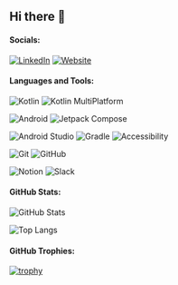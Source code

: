 ## Hi there 👋
<!--
**FacundoAramayo/FacundoAramayo** is a ✨ _special_ ✨ repository because its `README.md` (this file) appears on your GitHub profile.

Here are some ideas to get you started:

- 🔭 I’m currently working on ...
- 🌱 I’m currently learning ...
- 👯 I’m looking to collaborate on ...
- 🤔 I’m looking for help with ...
- 💬 Ask me about ...
- 📫 How to reach me: ...
- 😄 Pronouns: ...
- ⚡ Fun fact: ...
-->

#### Socials:
[![LinkedIn](https://img.shields.io/badge/LinkedIn-%230077B5.svg?logo=linkedin&logoColor=white)](https://www.linkedin.com/in/facundo-aramayo/)
[![Website](https://img.shields.io/badge/Website-000000?logo=web&logoColor=white)](https://fcode.website/)

#### Languages and Tools:
![Kotlin](https://img.shields.io/badge/kotlin-%237F52FF.svg?style=for-the-badge&logo=kotlin&logoColor=white)
![Kotlin MultiPlatform](https://img.shields.io/badge/kotlin%20multiplatform-%237F52FF.svg?style=for-the-badge&logo=kotlin&logoColor=white)

![Android](https://img.shields.io/badge/Android-3DDC84?style=for-the-badge&logo=android&logoColor=white) 
![Jetpack Compose](https://img.shields.io/badge/Jetpack%20Compose-3DDC84?style=for-the-badge&logo=android&logoColor=white)

![Android Studio](https://img.shields.io/badge/android%20studio-346ac1?style=for-the-badge&logo=android%20studio&logoColor=white)
![Gradle](https://img.shields.io/badge/Gradle-02303A.svg?style=for-the-badge&logo=Gradle&logoColor=white)
![Accessibility](https://img.shields.io/badge/Accessibility-%230170EA.svg?style=for-the-badge&logo=Accessibility&logoColor=white)

![Git](https://img.shields.io/badge/-Git-F05032?style=for-the-badge&logo=git&logoColor=white)
![GitHub](https://img.shields.io/badge/github-%23121011.svg?style=for-the-badge&logo=github&logoColor=white)

![Notion](https://img.shields.io/badge/Notion-%23000000.svg?style=for-the-badge&logo=notion&logoColor=white)
![Slack](https://img.shields.io/badge/Slack-4A154B?style=for-the-badge&logo=slack&logoColor=white)



#### GitHub Stats:
![GitHub Stats](https://github-readme-stats.vercel.app/api?username=FacundoAramayo&show_icons=true&theme=dark&hide_border=true)

![Top Langs](https://github-readme-stats.vercel.app/api/top-langs/?username=FacundoAramayo&layout=compact&theme=dark&hide_border=true)

#### GitHub Trophies:

[![trophy](https://github-profile-trophy.vercel.app/?username=FacundoAramayo)](https://github.com/ryo-ma/github-profile-trophy)
